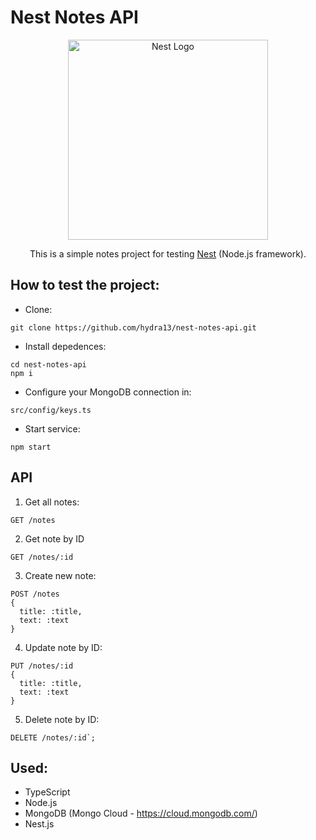 # Nest Notes API
<p align="center">
  <a href="http://nestjs.com/" target="blank"><img src="https://nestjs.com/img/logo_text.svg" width="320" alt="Nest Logo" /></a>
</p>
  
  <p align="center">This is a simple notes project for testing <a href="https://nestjs.com/" target="blank">Nest</a> (Node.js framework).</p>

How to test the project:
---
- Clone: 
```
git clone https://github.com/hydra13/nest-notes-api.git
```
- Install depedences:
```
cd nest-notes-api
npm i
```
- Configure your MongoDB connection in:
```
src/config/keys.ts
```
- Start service:
```
npm start
```

API
---
1) Get all notes:
```
GET /notes 
```
2) Get note by ID
```
GET /notes/:id 
```
3) Create new note:
```
POST /notes 
{
  title: :title,
  text: :text
}
```
4) Update note by ID:
```
PUT /notes/:id
{
  title: :title,
  text: :text
}
```
5) Delete note by ID:
```
DELETE /notes/:id`;
```

Used:
---
- TypeScript
- Node.js
- MongoDB (Mongo Cloud - https://cloud.mongodb.com/)
- Nest.js
